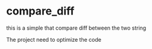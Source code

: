 # compare_diff
this is a simple  that compare diff between the two string

The project need to optimize the code
